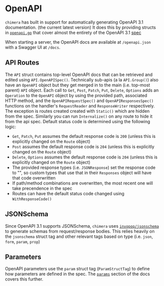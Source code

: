 # OpenAPI
`chimera` has built in support for automatically generating OpenAPI 3.1 documentation. (the current latest version)
It does this by providing structs in [`openapi.go`](../openapi.go) that cover almost the entirety of the OpenAPI 3.1 [spec](https://spec.openapis.org/oas/v3.1.0)

When starting a server, the OpenAPI docs are available at `/openapi.json` with a Swagger UI at `/docs`.

## API Routes
The `API` struct contains top-level OpenAPI docs that can be retrieved and edited using `API.OpenAPISpec()`.
Technically sub-apis (a la `API.Group()`) also have an `OpenAPI` object but they get merged in to the main (i.e. top-most parent) `API` object. 
Each call to `Get`, `Post`, `Patch`, `Put`, `Delete`, `Options` adds an `Operation` to the `OpenAPI` object by using the provided path, associated HTTP method, and the `OpenAPIRequestSpec()` and `OpenAPIResponsesSpec()` functions on the handler's `RequestReader` and `ResponseWriter` respectively. 
The exception is routes created created with `Static()` which are hidden from the spec. Similarly you can run `Internalize()` on any route to hide it from the api spec.
Default status code is determined using the following logic:
- `Get`, `Patch`, `Put` assumes the default response code is `200` (unless this is explicitly changed on the `Route` object)
- `Post` assumes the default response code is `204` (unless this is explicitly changed on the `Route` object)
- `Delete`, `Options` assumes the default response code is `204` (unless this is explicitly changed on the `Route` object)
- The provided response types (i.e. `JSONResponse`) set the response code to "", so custom types that use that in their `Responses` object will have that code overwritten
- If path/method combinations are overwritten, the most recent one will take precendence in the spec
- Routes can have the default status code changed using `WithResponseCode()`

## JSONSchema
Since OpenAPI 3.1 supports JSONSchema, `chimera` uses [`invopop/jsonschema`](https://github.com/invopop/jsonschema) to generate schemas from request/response bodies. This relies heavily on the `jsonschema` struct tag and other relevant tags based on type (i.e. `json`, `form`, `param`, `prop`)

## Parameters
OpenAPI parameters use the `param` struct tag (`ParamStructTag`) to define how parameters are defined in the spec. The [`params`](params.md) section of the docs covers this further.